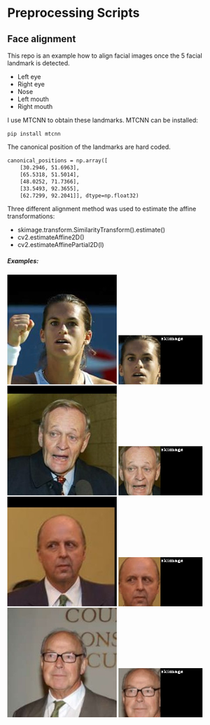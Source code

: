 # Preprocessing Scripts

## Face alignment

This repo is an example how to align facial images once the 5 facial landmark is detected.

- Left eye
- Right eye
- Nose
- Left mouth
- Right mouth

I use MTCNN to obtain these landmarks. MTCNN can be installed:
```
pip install mtcnn
```

The canonical position of the landmarks are hard coded.
```
canonical_positions = np.array([
    [30.2946, 51.6963],
    [65.5318, 51.5014],
    [48.0252, 71.7366],
    [33.5493, 92.3655],
    [62.7299, 92.2041]], dtype=np.float32)
```

Three different alignment method was used to estimate the affine transformations:

- skimage.transform.SimilarityTransform().estimate()
- cv2.estimateAffine2D()
- cv2.estimateAffinePartial2D(l)


##### Examples:
![](example_images/img1.jpg)
![](example_images/img1.jpg.gif)
![](example_images/img2.jpg)
![](example_images/img2.jpg.gif)
![](example_images/img3.jpg)
![](example_images/img3.jpg.gif)
![](example_images/img4.jpg)
![](example_images/img4.jpg.gif)
